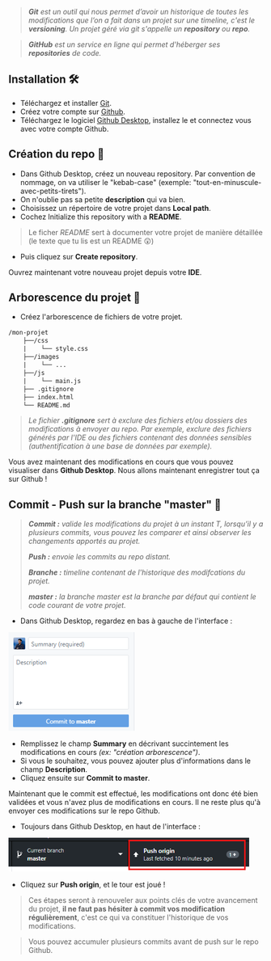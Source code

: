 >_***Git*** est un outil qui nous permet d’avoir un historique de toutes les modifications que l’on a fait dans un projet sur une timeline, c'est le ***versioning***. Un projet géré via git s'appelle un ***repository*** ou ***repo***._

>_***GitHub*** est un service en ligne qui permet d'héberger ses ***repositories*** de code._
## Installation :hammer_and_wrench:
- Téléchargez et installer [Git](https://git-scm.com/download).
- Créez votre compte sur [Github](https://github.com/).
- Téléchargez le logiciel [Github Desktop](https://desktop.github.com/), installez le et connectez vous avec votre compte Github.

## Création du repo :construction:
- Dans Github Desktop, créez un nouveau repository. Par convention de nommage, on va utiliser le "kebab-case" (exemple: "tout-en-minuscule-avec-petits-tirets"). 
- On n'oublie pas sa petite **description** qui va bien.
- Choisissez un répertoire de votre projet dans **Local path**.
- Cochez Initialize this repository with a **README**.
> Le ficher *README* sert à documenter votre projet de manière détaillée (le texte que tu lis est un README :astonished:)
- Puis cliquez sur **Create repository**.

Ouvrez maintenant votre nouveau projet depuis votre **IDE**.

## Arborescence du projet :deciduous_tree:
- Créez l'arborescence de fichiers de votre projet.
```
/mon-projet
    ├──/css
    |    └── style.css
    ├──/images 
    |    └── ...
    ├──/js 
    |    └── main.js
    ├── .gitignore
    ├── index.html
    └── README.md
```
>_Le fichier ***.gitignore*** sert à exclure des fichiers et/ou dossiers des modifications à envoyer au repo. Par exemple, exclure des fichiers générés par l'IDE ou des fichiers contenant des données sensibles (authentification à une base de données par exemple)._

Vous avez maintenant des modifications en cours que vous pouvez visualiser dans **Github Desktop**. Nous allons maintenant enregistrer tout ça sur Github !

## Commit - Push sur la branche "master" :rocket:
>_***Commit :*** valide les modifications du projet à un instant T, lorsqu’il y a plusieurs commits, vous pouvez les comparer et ainsi observer les changements apportés au projet._
>
>_***Push :*** envoie les commits au repo distant._
>
>_***Branche :*** timeline contenant de l'historique des modifcations du projet._
>
>_***master :*** la branche master est la branche par défaut qui contient le code courant de votre projet._
- Dans Github Desktop, regardez en bas à gauche de l'interface :

![commit](content/commit.png)
- Remplissez le champ **Summary** en décrivant succintement les modifications en cours _(ex: "création arborescence")_.
- Si vous le souhaitez, vous pouvez ajouter plus d'informations dans le champ **Description**.
- Cliquez ensuite sur **Commit to master**.

Maintenant que le commit est effectué, les modifications ont donc été bien validées et vous n'avez plus de modifications en cours. Il ne reste plus qu'à envoyer ces modifications sur le repo Github.

- Toujours dans Github Desktop, en haut de l'interface :

![commit](content/push.png)
- Cliquez sur **Push origin**, et le tour est joué !

>Ces étapes seront à renouveler aux points clés de votre avancement du projet, **il ne faut pas hésiter à commit vos modification régulièrement**, c'est ce qui va constituer l'historique de vos modifications. 

>Vous pouvez accumuler plusieurs commits avant de push sur le repo Github.



